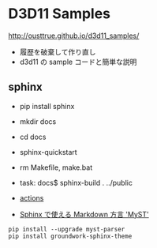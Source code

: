 # D3D11 Samples

<http://ousttrue.github.io/d3d11_samples/>

* 履歴を破棄して作り直し
* d3d11 の sample コードと簡単な説明

## sphinx

* pip install sphinx
* mkdir docs
* cd docs
* sphinx-quickstart
* rm Makefile, make.bat
* task: docs$ sphinx-build . ../public

* [actions](./.github/workflows/sphinx.yml)

* [Sphinx で使える Markdown 方言 'MyST'](https://qiita.com/Tachy_Pochy/items/53866eea43d0ad93ea1d)

```
pip install --upgrade myst-parser
pip install groundwork-sphinx-theme
```
